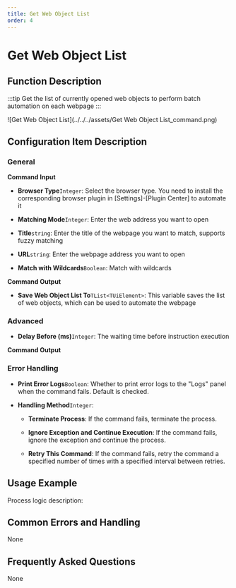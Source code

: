 ```yaml
---
title: Get Web Object List
order: 4
---
```


# Get Web Object List

## Function Description

:::tip 
Get the list of currently opened web objects to perform batch automation on each webpage
:::

![Get Web Object List](../../../assets/Get Web Object List_command.png)

## Configuration Item Description

### General

**Command Input**

- **Browser Type**`Integer`: Select the browser type. You need to install the corresponding browser plugin in [Settings]-[Plugin Center] to automate it

- **Matching Mode**`Integer`: Enter the web address you want to open

- **Title**`string`: Enter the title of the webpage you want to match, supports fuzzy matching

- **URL**`string`: Enter the webpage address you want to open

- **Match with Wildcards**`Boolean`: Match with wildcards


**Command Output**

- **Save Web Object List To**`TList<TUiElement>`: This variable saves the list of web objects, which can be used to automate the webpage

### Advanced

- **Delay Before (ms)**`Integer`: The waiting time before instruction execution


**Command Output**

### Error Handling

- **Print Error Logs**`Boolean`: Whether to print error logs to the "Logs" panel when the command fails. Default is checked. 

- **Handling Method**`Integer`:

    - **Terminate Process**: If the command fails, terminate the process.

    - **Ignore Exception and Continue Execution**: If the command fails, ignore the exception and continue the process.

    - **Retry This Command**: If the command fails, retry the command a specified number of times with a specified interval between retries.

## Usage Example

Process logic description:

## Common Errors and Handling

None

## Frequently Asked Questions

None

